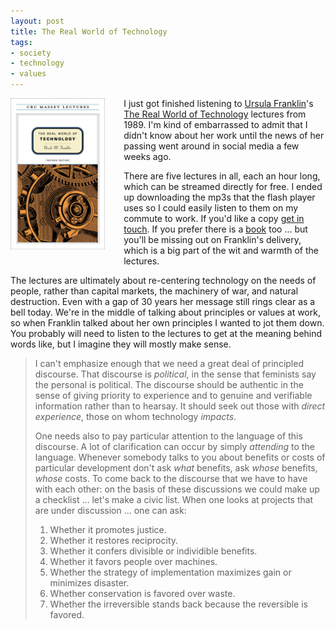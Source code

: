 ```yaml
---
layout: post
title: The Real World of Technology
tags:
- society
- technology
- values
---
```



<a href="http://www.cbc.ca/radio/ideas/the-1988-cbc-massey-lectures-the-real-world-of-technology-1.2946845"><img src="/images/franklin.jpg" class="img-fluid" style="width: 30%; float: left; margin-right: 30px; margin-bottom: 20px; "></a>

I just got finished listening to [Ursula Franklin]'s [The Real World of
Technology] lectures from 1989. I'm kind of embarrassed to admit that I didn't
know about her work until the news of her passing went around in social media a
few weeks ago.

There are five lectures in all, each an hour long, which can be streamed
directly for free. I ended up downloading the mp3s that the flash player uses so
I could easily listen to them on my commute to work. If you'd like a copy <a
href="mailto:ehs@pobox.com">get in touch</a>. If you prefer there is a [book]
too ... but you'll be missing out on Franklin's delivery, which is a big part of
the wit and warmth of the lectures.

The lectures are ultimately about re-centering technology on the needs of
people, rather than capital markets, the machinery of war, and natural
destruction. Even with a gap of 30 years her message still rings clear as a bell
today. We're in the middle of talking about principles or values at work,
so when Franklin talked about her own principles I wanted to jot them down. You
probably will need to listen to the lectures to get at the meaning behind words
like, but I imagine they will mostly make sense.

> I can't emphasize enough that we need a great deal of principled discourse.
> That discourse is *political*, in the sense that feminists say the personal is
> political. The discourse should be authentic in the sense of giving priority
> to experience and to genuine and verifiable information rather than to
> hearsay.  It should seek out those with *direct experience*, those on whom
> technology *impacts*. 
>
> One needs also to pay particular attention to the language of this
> discourse. A lot of clarification can occur by simply *attending* to the
> language. Whenever somebody talks to you about benefits or costs of particular
> development don't ask *what* benefits, ask *whose* benefits, *whose* costs. To
> come back to the discourse that we have to have with each other: on the basis
> of these discussions we could make up a checklist ... let's make a civic list.
> When one looks at projects that are under discussion ... one can ask:
> 
> 1. Whether it promotes justice.
> 2. Whether it restores reciprocity.
> 3. Whether it confers divisible or individible benefits.
> 4. Whether it favors people over machines.
> 5. Whether the strategy of implementation maximizes gain or minimizes disaster.
> 6. Whether conservation is favored over waste.
> 7. Whether the irreversible stands back because the reversible is favored.

[The Real World of Technology]: http://www.cbc.ca/radio/ideas/the-1988-cbc-massey-lectures-the-real-world-of-technology-1.2946845
[book]: http://houseofanansi.com/products/the-real-world-of-technology-digital
[Ursula Franklin]: https://en.wikipedia.org/wiki/Ursula_Franklin
